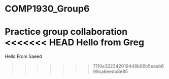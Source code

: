 # COMP1930_Group6
Practice group collaboration
<<<<<<< HEAD
Hello from Greg 
=======
Hello From Saeed
>>>>>>> 7110e322342019448b96b5eaeb699ca6eedb8e85
